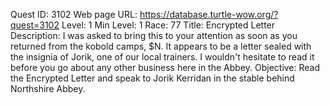 Quest ID: 3102
Web page URL: https://database.turtle-wow.org/?quest=3102
Level: 1
Min Level: 1
Race: 77
Title: Encrypted Letter
Description: I was asked to bring this to your attention as soon as you returned from the kobold camps, $N. It appears to be a letter sealed with the insignia of Jorik, one of our local trainers. I wouldn't hesitate to read it before you go about any other business here in the Abbey.
Objective: Read the Encrypted Letter and speak to Jorik Kerridan in the stable behind Northshire Abbey.
